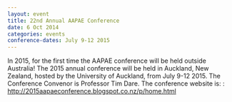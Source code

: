 ```yaml
---
layout: event
title: 22nd Annual AAPAE Conference
date: 6 Oct 2014
categories: events
conference-dates: July 9-12 2015
---
```


In 2015, for the first time the AAPAE conference will be held outside Australia! The 2015 annual conference will be held in Auckland, New Zealand, hosted by the University of Auckland, from July 9-12 2015. The Conference Convenor is Professor Tim Dare. The conference website is: : http://2015aapaeconference.blogspot.co.nz/p/home.html
